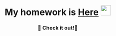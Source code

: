<h1 align="center">My homework is <a href="https://github.com/evgeniixx/student/tree/main/Tasks" target="_blank">Here</a> 
<img src="https://github.com/blackcater/blackcater/raw/main/images/Hi.gif" height="32"/></h1>
<h3 align="center">📕 Check it out!📙</h3>
